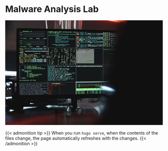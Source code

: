 # Malware Analysis Lab


<!--more-->

![test](t1.jpg "test image display")

{{< admonition tip >}}
When you run `hugo serve`, when the contents of the files change, the page automatically refreshes with the changes.
{{< /admonition >}}

